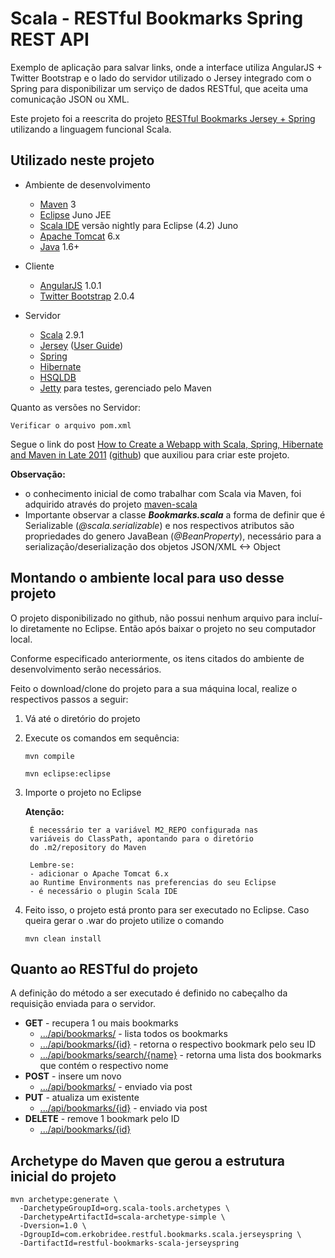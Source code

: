 Scala - RESTful Bookmarks Spring REST API
====================================

Exemplo de aplicação para salvar links, onde a interface utiliza AngularJS + Twitter Bootstrap e o lado do servidor utilizado o Jersey integrado com o Spring para disponibilizar um serviço de dados RESTful, que aceita uma comunicação JSON ou XML.

Este projeto foi a reescrita do projeto [RESTful Bookmarks Jersey + Spring](https://github.com/erkobridee/restful-bookmarks-jerseyspring) utilizando a linguagem funcional Scala.

Utilizado neste projeto
------------

* Ambiente de desenvolvimento
	* [Maven](http://maven.apache.org/) 3
	* [Eclipse](http://eclipse.org/) Juno JEE
	* [Scala IDE](http://scala-ide.org/download/nightly.html) versão nightly para Eclipse (4.2) Juno
	* [Apache Tomcat](http://tomcat.apache.org/) 6.x
	* [Java](http://www.java.com/) 1.6+

* Cliente
	* [AngularJS](http://angularjs.org/) 1.0.1
	* [Twitter Bootstrap](twitter.github.com/bootstrap) 2.0.4

* Servidor
	* [Scala](http://www.scala-lang.org/) 2.9.1 
	* [Jersey](http://jersey.java.net/) ([User Guide](http://jersey.java.net/nonav/documentation/latest/user-guide.html))
	* [Spring](http://www.springsource.org/)
	* [Hibernate](http://www.hibernate.org/)
	* [HSQLDB](http://hsqldb.org/)
	* [Jetty](http://jetty.codehaus.org/jetty/) para testes, gerenciado pelo Maven

Quanto as versões no Servidor:

	Verificar o arquivo pom.xml
	
Segue o link do post [How to Create a Webapp with Scala, Spring, Hibernate and Maven in Late 2011](http://grahamhackingscala.blogspot.com.br/2011/08/scala-spring-hibernate-maven-webapp.html) ([github](https://github.com/GrahamLea/scala-spring-hibernate-maven-webapp)) que auxiliou para criar este projeto.

**Observação:** 

* o conhecimento inicial de como trabalhar com Scala via Maven, foi adquirido através do projeto [maven-scala](https://github.com/erkobridee/maven-scala)
* Importante observar a classe ***Bookmarks.scala*** a forma de definir que é Serializable (*@scala.serializable*) e nos respectivos atributos são propriedades do genero JavaBean (*@BeanProperty*), necessário para a serialização/deserialização dos objetos JSON/XML <-> Object


Montando o ambiente local para uso desse projeto
------------

O projeto disponibilizado no github, não possui nenhum arquivo para incluí-lo diretamente no Eclipse. Então após baixar o projeto no seu computador local.

Conforme especificado anteriormente, os itens citados do ambiente de desenvolvimento serão necessários.

Feito o download/clone do projeto para a sua máquina local, realize o respectivos passos a seguir:

1. Vá até o diretório do projeto
2. Execute os comandos em sequência:
	
	`mvn compile` 
	
	`mvn eclipse:eclipse`
	
3. Importe o projeto no Eclipse

	**Atenção:**

		É necessário ter a variável M2_REPO configurada nas 
		variáveis do ClassPath, apontando para o diretório 
		do .m2/repository do Maven
		
		Lembre-se:
		- adicionar o Apache Tomcat 6.x
		ao Runtime Environments nas preferencias do seu Eclipse
		- é necessário o plugin Scala IDE

4. Feito isso, o projeto está pronto para ser executado no Eclipse. Caso queira gerar o .war do projeto utilize o comando

	`mvn clean install`


Quanto ao RESTful do projeto
------------

A definição do método a ser executado é definido no cabeçalho da requisição enviada para o servidor.

* **GET** - recupera 1 ou mais bookmarks
	* [.../api/bookmarks/]() - lista todos os bookmarks
	* [.../api/bookmarks/{id}]() - retorna o respectivo bookmark pelo seu ID
	* [.../api/bookmarks/search/{name}]() - retorna uma lista dos bookmarks que contém o respectivo nome
* **POST** - insere um novo
	* [.../api/bookmarks/]() - enviado via post
* **PUT** - atualiza um existente
	* [.../api/bookmarks/{id}]() - enviado via post 
* **DELETE** - remove 1 bookmark pelo ID
	* [.../api/bookmarks/{id}]() 


Archetype do Maven que gerou a estrutura inicial do projeto
------------

<pre><code>mvn archetype:generate \
  -DarchetypeGroupId=org.scala-tools.archetypes \
  -DarchetypeArtifactId=scala-archetype-simple \
  -Dversion=1.0 \
  -DgroupId=com.erkobridee.restful.bookmarks.scala.jerseyspring \
  -DartifactId=restful-bookmarks-scala-jerseyspring</code></pre>

